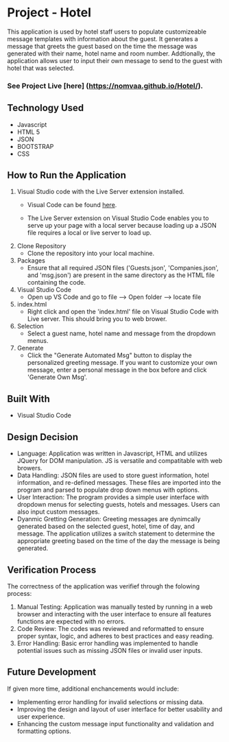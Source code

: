 
# Project - Hotel

This application is used by hotel staff users to populate customizeable message templates with information about the guest. It generates a message that greets the guest based on the time the message was generated with their name, hotel name and room number. Addtionally, the application allows user to input their own message to send to the guest with hotel that was selected. 

### See Project Live [here] (https://nomvaa.github.io/Hotel/).

## Technology Used
* Javascript
* HTML 5
* JSON
* BOOTSTRAP
* CSS

## How to Run the Application
1. Visual Studio code with the Live Server extension installed.
    * Visual Code can be found [here](https://code.visualstudio.com/download).

    * The Live Server extension on Visual Studio Code enables you to serve up your page with a local server because loading up a JSON file requires a local or live server to load up.
2. Clone Repository 
    * Clone the repository into your local machine.
3. Packages
    * Ensure that all required JSON files ('Guests.json', 'Companies.json', and 'msg.json') are present in the same directory as the HTML file containing the code.
4. Visual Studio Code
    * Open up VS Code and go to file --> Open folder --> locate file
3. index.html
    * Right click and open the 'index.html' file on Visual Studio Code with Live server. This should bring you to web brower.
4. Selection
    * Select a guest name, hotel name and message from the dropdown menus.
5. Generate
    * Click the "Generate Automated Msg" button to display the personalized greeting message. If you want to customize your own message, enter a personal message in the box before and click 'Generate Own Msg'.

## Built With
* Visual Studio Code

## Design Decision
* Language: Application was written in Javascript, HTML and utilizes JQuery for DOM manipulation. JS is versatile and compatitable with web browers. 
* Data Handling: JSON files are used to store guest information, hotel information, and re-defined messages. These files are imported into the program and parsed to populate drop down menus with options. 
* User Interaction: The program provides a simple user interface with dropdown menus for selecting guests, hotels and messages. Users can also input custom messages.
* Dyanmic Gretting Generation: Greeting messages are dynimcally generated based on the selected guest, hotel, time of day, and message. The application utilizes a switch statement to determine the appropriate greeting based on the time of the day the message is being generated. 

## Verification Process
The correctness of the application was verifief through the folowing process:
1. Manual Testing: Application was manually tested by running in a web browser and interacting with the user interface to ensure all features functions are expected with no errors.
2. Code Review: The codes was reviewed and reformatted to ensure proper syntax, logic, and adheres to best practices and easy reading.
3. Error Handling: Basic error handling was implemented to handle potential issues such as missing JSON files or invalid user inputs.


## Future Development
If given more time, additional enchancements would include:
- Implementing error handling for invalid selections or missing data.
- Improving the design and layout of user interface for better usability and user experience.
- Enhancing the custom message input functionality and validation and formatting options.

